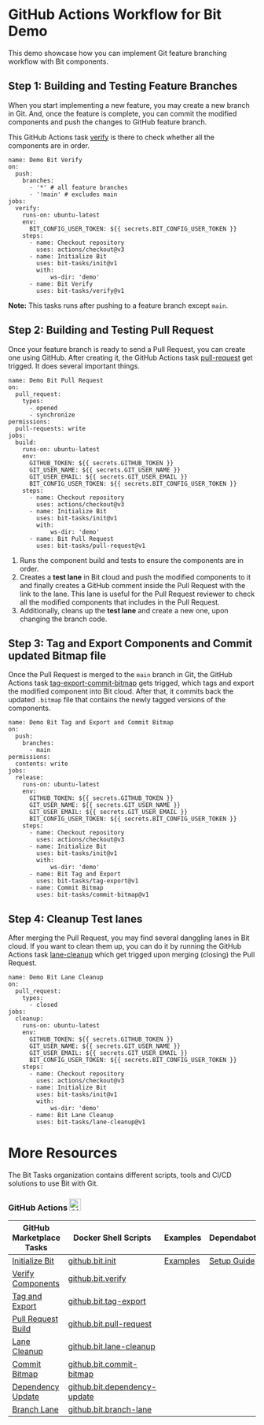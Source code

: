 # GitHub Actions Workflow for Bit Demo
This demo showcase how you can implement Git feature branching workflow with Bit components.

## Step 1: Building and Testing Feature Branches
When you start implementing a new feature, you may create a new branch in Git. And, once the feature is complete, you can commit the modified components and push the changes to GitHub feature branch.

This GitHub Actions task [verify](/.github/workflows/1-verify.yml) is there to check whether all the components are in order.

```
name: Demo Bit Verify
on:
  push:
    branches:
      - '*' # all feature branches
      - '!main' # excludes main
jobs:
  verify:
    runs-on: ubuntu-latest
    env:
      BIT_CONFIG_USER_TOKEN: ${{ secrets.BIT_CONFIG_USER_TOKEN }}
    steps:
      - name: Checkout repository
        uses: actions/checkout@v3
      - name: Initialize Bit
        uses: bit-tasks/init@v1
        with:
            ws-dir: 'demo'
      - name: Bit Verify
        uses: bit-tasks/verify@v1
```

**Note:** This tasks runs after pushing to a feature branch except `main`.

## Step 2: Building and Testing Pull Request
Once your feature branch is ready to send a Pull Request, you can create one using GitHub. After creating it, the GitHub Actions task [pull-request](/.github/workflows/2-pull-request.yml) get trigged. It does several important things.

```
name: Demo Bit Pull Request
on:
  pull_request:
    types:
      - opened
      - synchronize
permissions:
  pull-requests: write
jobs:
  build:
    runs-on: ubuntu-latest
    env:
      GITHUB_TOKEN: ${{ secrets.GITHUB_TOKEN }}
      GIT_USER_NAME: ${{ secrets.GIT_USER_NAME }}
      GIT_USER_EMAIL: ${{ secrets.GIT_USER_EMAIL }}
      BIT_CONFIG_USER_TOKEN: ${{ secrets.BIT_CONFIG_USER_TOKEN }}
    steps:
      - name: Checkout repository
        uses: actions/checkout@v3
      - name: Initialize Bit
        uses: bit-tasks/init@v1 
        with:
            ws-dir: 'demo'
      - name: Bit Pull Request
        uses: bit-tasks/pull-request@v1
```

1. Runs the component build and tests to ensure the components are in order.
2. Creates a **test lane** in Bit cloud and push the modified components to it and finally creates a GitHub comment inside the Pull Request with the link to the lane. This lane is useful for the Pull Request reviewer to check all the modified components that includes in the Pull Request.
3. Additionally, cleans up the **test lane** and create a new one, upon changing the branch code.


## Step 3: Tag and Export Components and Commit updated Bitmap file
Once the Pull Request is merged to the `main` branch in Git, the GitHub Actions task [tag-export-commit-bitmap](/.github/workflows/3-tag-export-commit-bitmap.yml) gets trigged, which tags and export the modified component into Bit cloud. After that, it commits back the updated `.bitmap` file that contains the newly tagged versions of the components.

```
name: Demo Bit Tag and Export and Commit Bitmap
on:
  push:
    branches:
      - main
permissions:
  contents: write
jobs:
  release:
    runs-on: ubuntu-latest
    env:
      GITHUB_TOKEN: ${{ secrets.GITHUB_TOKEN }}
      GIT_USER_NAME: ${{ secrets.GIT_USER_NAME }}
      GIT_USER_EMAIL: ${{ secrets.GIT_USER_EMAIL }}
      BIT_CONFIG_USER_TOKEN: ${{ secrets.BIT_CONFIG_USER_TOKEN }}
    steps:
      - name: Checkout repository
        uses: actions/checkout@v3
      - name: Initialize Bit
        uses: bit-tasks/init@v1
        with:
            ws-dir: 'demo'
      - name: Bit Tag and Export
        uses: bit-tasks/tag-export@v1
      - name: Commit Bitmap
        uses: bit-tasks/commit-bitmap@v1
```

## Step 4: Cleanup Test lanes
After merging the Pull Request, you may find several danggling lanes in Bit cloud. If you want to clean them up, you can do it by running the GitHub Actions task [lane-cleanup](/.github/workflows/4-lane-cleanup.yml) which get trigged upon merging (closing) the Pull Request.

```
name: Demo Bit Lane Cleanup
on:
  pull_request:
    types:
      - closed
jobs:
  cleanup:
    runs-on: ubuntu-latest
    env:
      GITHUB_TOKEN: ${{ secrets.GITHUB_TOKEN }}
      GIT_USER_NAME: ${{ secrets.GIT_USER_NAME }}
      GIT_USER_EMAIL: ${{ secrets.GIT_USER_EMAIL }}
      BIT_CONFIG_USER_TOKEN: ${{ secrets.BIT_CONFIG_USER_TOKEN }}
    steps:
      - name: Checkout repository
        uses: actions/checkout@v3
      - name: Initialize Bit
        uses: bit-tasks/init@v1
        with:
            ws-dir: 'demo'
      - name: Bit Lane Cleanup
        uses: bit-tasks/lane-cleanup@v1
```

# More Resources

The Bit Tasks organization contains different scripts, tools and CI/CD solutions to use Bit with Git.

### GitHub Actions <img src="https://github.githubassets.com/favicons/favicon.png" width="24" height="24" alt="GitHub Icon">

| GitHub Marketplace Tasks | Docker Shell Scripts | Examples | Dependabot |
|---------------------------|-----------------------------|---------------------------|------------|
| [Initialize Bit](https://github.com/bit-tasks/init) | [github.bit.init](https://github.com/bit-tasks/bit-docker-image/blob/main/scripts/github.bit.init) | [Examples](https://github.com/bit-tasks/github-action-examples) | [Setup Guide](https://github.com/bit-tasks/dependabot) |
| [Verify Components](https://github.com/bit-tasks/verify) | [github.bit.verify](https://github.com/bit-tasks/bit-docker-image/blob/main/scripts/github.bit.verify) | | |
| [Tag and Export](https://github.com/bit-tasks/tag-export) | [github.bit.tag-export](https://github.com/bit-tasks/bit-docker-image/blob/main/scripts/github.bit.tag-export) | | |
| [Pull Request Build](https://github.com/bit-tasks/pull-request) | [github.bit.pull-request](https://github.com/bit-tasks/bit-docker-image/blob/main/scripts/github.bit.pull-request) | | |
| [Lane Cleanup](https://github.com/bit-tasks/lane-cleanup) | [github.bit.lane-cleanup](https://github.com/bit-tasks/bit-docker-image/blob/main/scripts/github.bit.lane-cleanup) | | |
| [Commit Bitmap](https://github.com/bit-tasks/commit-bitmap) | [github.bit.commit-bitmap](https://github.com/bit-tasks/bit-docker-image/blob/main/scripts/github.bit.commit-bitmap) | | |
| [Dependency Update](https://github.com/bit-tasks/dependency-update) | [github.bit.dependency-update](https://github.com/bit-tasks/bit-docker-image/blob/main/scripts/github.bit.dependency-update) | | |
| [Branch Lane](https://github.com/bit-tasks/branch-lane) | [github.bit.branch-lane](https://github.com/bit-tasks/bit-docker-image/blob/main/scripts/github.bit.branch-lane) | | |
